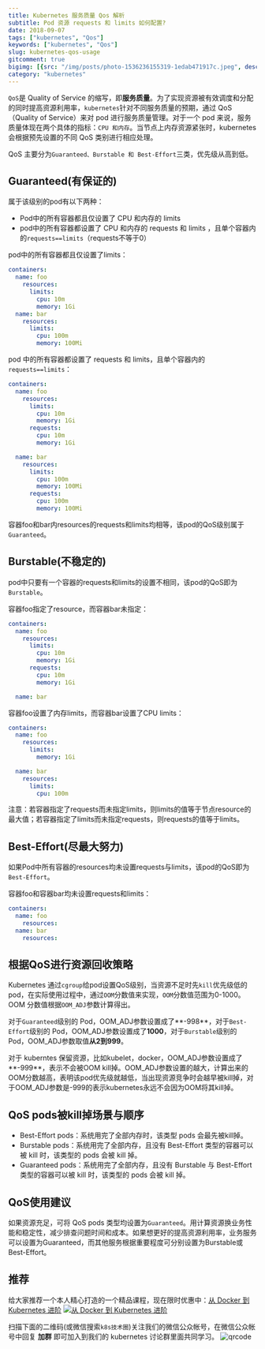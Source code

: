 ```yaml
---
title: Kubernetes 服务质量 Qos 解析
subtitle: Pod 资源 requests 和 limits 如何配置?
date: 2018-09-07
tags: ["kubernetes", "Qos"]
keywords: ["kubernetes", "Qos"]
slug: kubernetes-qos-usage
gitcomment: true
bigimg: [{src: "/img/posts/photo-1536236155319-1edab471917c.jpeg", desc: "Studio, Warsaw"}]
category: "kubernetes"
---
```


`QoS`是 Quality of Service 的缩写，即**服务质量**。为了实现资源被有效调度和分配的同时提高资源利用率，`kubernetes`针对不同服务质量的预期，通过 QoS（Quality of Service）来对 pod 进行服务质量管理。对于一个 pod 来说，服务质量体现在两个具体的指标：`CPU 和内存`。当节点上内存资源紧张时，kubernetes 会根据预先设置的不同 QoS 类别进行相应处理。

<!--more-->

QoS 主要分为`Guaranteed、Burstable 和 Best-Effort`三类，优先级从高到低。

## Guaranteed(有保证的)
属于该级别的pod有以下两种：

* Pod中的所有容器都且仅设置了 CPU 和内存的 limits
* pod中的所有容器都设置了 CPU 和内存的 requests 和 limits ，且单个容器内的`requests==limits`（requests不等于0）

pod中的所有容器都且仅设置了limits：
```yaml
containers:
  name: foo
    resources:
      limits:
        cpu: 10m
        memory: 1Gi
  name: bar
    resources:
      limits:
        cpu: 100m
        memory: 100Mi
```

pod 中的所有容器都设置了 requests 和 limits，且单个容器内的`requests==limits`：
```yaml
containers:
  name: foo
    resources:
      limits:
        cpu: 10m
        memory: 1Gi
      requests:
        cpu: 10m
        memory: 1Gi

  name: bar
    resources:
      limits:
        cpu: 100m
        memory: 100Mi
      requests:
        cpu: 100m
        memory: 100Mi
```

容器foo和bar内resources的requests和limits均相等，该pod的QoS级别属于`Guaranteed`。


## Burstable(不稳定的)
pod中只要有一个容器的requests和limits的设置不相同，该pod的QoS即为`Burstable`。

容器foo指定了resource，而容器bar未指定：
```yaml
containers:
  name: foo
    resources:
      limits:
        cpu: 10m
        memory: 1Gi
      requests:
        cpu: 10m
        memory: 1Gi

  name: bar
```

容器foo设置了内存limits，而容器bar设置了CPU limits：
```yaml
containers:
  name: foo
    resources:
      limits:
        memory: 1Gi

  name: bar
    resources:
      limits:
        cpu: 100m
```

注意：若容器指定了requests而未指定limits，则limits的值等于节点resource的最大值；若容器指定了limits而未指定requests，则requests的值等于limits。

## Best-Effort(尽最大努力)
如果Pod中所有容器的resources均未设置requests与limits，该pod的QoS即为`Best-Effort`。

容器foo和容器bar均未设置requests和limits：
```yaml
containers:
  name: foo
    resources:
  name: bar
    resources:
```

## 根据QoS进行资源回收策略
Kubernetes 通过`cgroup`给pod设置QoS级别，当资源不足时先`kill`优先级低的 pod，在实际使用过程中，通过`OOM`分数值来实现，`OOM`分数值范围为0-1000。OOM 分数值根据`OOM_ADJ`参数计算得出。

对于`Guaranteed`级别的 Pod，OOM_ADJ参数设置成了**-998**，对于`Best-Effort`级别的 Pod，OOM_ADJ参数设置成了**1000**，对于`Burstable`级别的 Pod，OOM_ADJ参数取值**从2到999**。

对于 kuberntes 保留资源，比如kubelet，docker，OOM_ADJ参数设置成了**-999**，表示不会被OOM kill掉。OOM_ADJ参数设置的越大，计算出来的OOM分数越高，表明该pod优先级就越低，当出现资源竞争时会越早被kill掉，对于OOM_ADJ参数是-999的表示kubernetes永远不会因为OOM将其kill掉。

## QoS pods被kill掉场景与顺序

* Best-Effort pods：系统用完了全部内存时，该类型 pods 会最先被kill掉。
* Burstable pods：系统用完了全部内存，且没有 Best-Effort 类型的容器可以被 kill 时，该类型的 pods 会被 kill 掉。
* Guaranteed pods：系统用完了全部内存，且没有 Burstable 与 Best-Effort 类型的容器可以被 kill 时，该类型的 pods 会被 kill 掉。

## QoS使用建议
如果资源充足，可将 QoS pods 类型均设置为`Guaranteed`。用计算资源换业务性能和稳定性，减少排查问题时间和成本。如果想更好的提高资源利用率，业务服务可以设置为Guaranteed，而其他服务根据重要程度可分别设置为Burstable或Best-Effort。

## 推荐
给大家推荐一个本人精心打造的一个精品课程，现在限时优惠中：[从 Docker 到 Kubernetes 进阶](https://www.haimaxy.com/course/6n8xd6/)
[![从 Docker 到 Kubernetes 进阶](http://sdn.haimaxy.com/covers/2018/4/21/c4082e0f09c746aa848279a2567cffed.png)](https://www.haimaxy.com/course/6n8xd6/)

扫描下面的二维码(或微信搜索`k8s技术圈`)关注我们的微信公众帐号，在微信公众帐号中回复 **加群** 即可加入到我们的 kubernetes 讨论群里面共同学习。
![qrcode](/img/posts/qrcode_for_gh_d6dd87b6ceb4_430.jpg)
